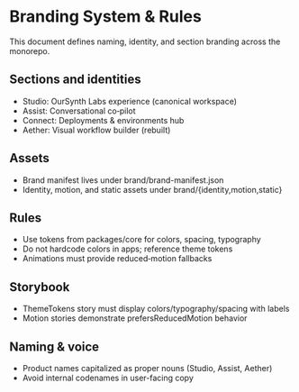 # Branding System & Rules

This document defines naming, identity, and section branding across the monorepo.

## Sections and identities

- Studio: OurSynth Labs experience (canonical workspace)
- Assist: Conversational co‑pilot
- Connect: Deployments & environments hub
- Aether: Visual workflow builder (rebuilt)

## Assets

- Brand manifest lives under brand/brand-manifest.json
- Identity, motion, and static assets under brand/{identity,motion,static}

## Rules

- Use tokens from packages/core for colors, spacing, typography
- Do not hardcode colors in apps; reference theme tokens
- Animations must provide reduced‑motion fallbacks

## Storybook

- ThemeTokens story must display colors/typography/spacing with labels
- Motion stories demonstrate prefersReducedMotion behavior

## Naming & voice

- Product names capitalized as proper nouns (Studio, Assist, Aether)
- Avoid internal codenames in user-facing copy
